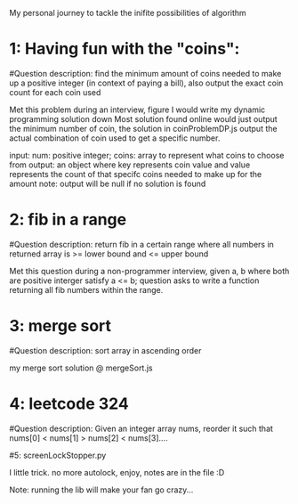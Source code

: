 My personal journey to tackle the inifite possibilities of algorithm

# 1: Having fun with the "coins":

#Question description: find the minimum amount of coins needed to make up a positive integer (in context of paying a bill), also output the exact coin count for each coin used

Met this problem during an interview, figure I would write my dynamic programming solution down
Most solution found online would just output the minimum number of coin, the solution in coinProblemDP.js
output the actual combination of coin used to get a specific number.

input: num: positive integer; coins: array to represent what coins to choose from
output: an object where key represents coin value and value represents the count of that specifc coins needed to make up for the amount
note: output will be null if no solution is found

# 2: fib in a range

#Question description: return fib in a certain range where all numbers in returned array is >= lower bound and <= upper bound

Met this question during a non-programmer interview, given a, b where both are positive interger satisfy a <= b;
question asks to write a function returning all fib numbers within the range.

# 3: merge sort

#Question description: sort array in ascending order

my merge sort solution @ mergeSort.js

# 4: leetcode 324

#Question description: Given an integer array nums, reorder it such that nums[0] < nums[1] > nums[2] < nums[3]....

#5: screenLockStopper.py

I little trick. no more autolock, enjoy, notes are in the file :D

Note: running the lib will make your fan go crazy...
